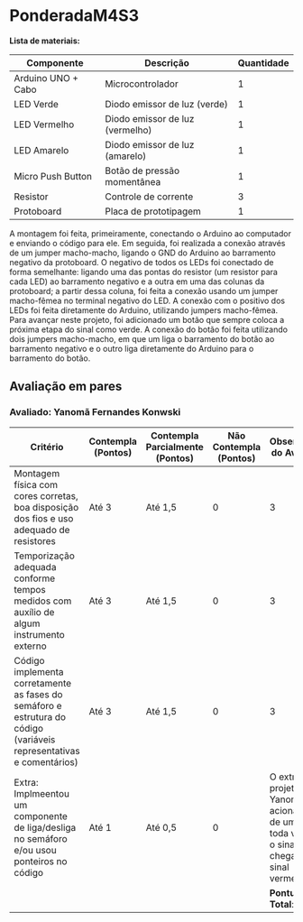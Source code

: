 # PonderadaM4S3

**Lista de materiais:**

| Componente                                                                                                 | Descrição | Quantidade |
|---------------------------------------------------------------------------------------------------------|--------------------|----------------------------------|
| Arduino UNO + Cabo                | Microcontrolador              | 1 |
| LED Verde              | Diodo emissor de luz (verde)              | 1 |
| LED Vermelho             | Diodo emissor de luz (vermelho)              | 1 |
| LED Amarelo             | Diodo emissor de luz (amarelo)              | 1 |
| Micro Push Button             | Botão de pressão momentânea             | 1 |
| Resistor             | Controle de corrente             | 3 |
| Protoboard             | 	Placa de prototipagem             | 1 |

A montagem foi feita, primeiramente, conectando o Arduino ao computador e enviando o código para ele. Em seguida, foi realizada a conexão através de um jumper macho-macho, ligando o GND do Arduino ao barramento negativo da protoboard. O negativo de todos os LEDs foi conectado de forma semelhante: ligando uma das pontas do resistor (um resistor para cada LED) ao barramento negativo e a outra em uma das colunas da protoboard; a partir dessa coluna, foi feita a conexão usando um jumper macho-fêmea no terminal negativo do LED. A conexão com o positivo dos LEDs foi feita diretamente do Arduino, utilizando jumpers macho-fêmea. Para avançar neste projeto, foi adicionado um botão que sempre coloca a próxima etapa do sinal como verde. A conexão do botão foi feita utilizando dois jumpers macho-macho, em que um liga o barramento do botão ao barramento negativo e o outro liga diretamente do Arduino para o barramento do botão.

## Avaliação em pares

### Avaliado: Yanomã Fernandes Konwski

| Critério                                                                                                 | Contempla (Pontos) | Contempla Parcialmente (Pontos) | Não Contempla (Pontos) | Observações do Avaliador |
|---------------------------------------------------------------------------------------------------------|--------------------|----------------------------------|--------------------------|---------------------------|
| Montagem física com cores corretas, boa disposição dos fios e uso adequado de resistores                | Até 3              | Até 1,5                            | 0                        |               3            |
| Temporização adequada conforme tempos medidos com auxílio de algum instrumento externo                  | Até 3              | Até 1,5                          | 0                        |             3              |
| Código implementa corretamente as fases do semáforo e estrutura do código (variáveis representativas e comentários) | Até 3              | Até 1,5                          | 0                        |     3                      |
| Extra: Implmeentou um componente de liga/desliga no semáforo e/ou usou ponteiros no código | Até 1              |  Até 0,5                         | 0                        |       O extra do projeto do Yanomã foi o acionamento de um buzzer toda vez que o sinal chegava ao sinal vermelho.                   |
|  |                                                             |  | |**Pontuação Total**: 10|
